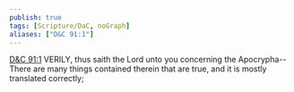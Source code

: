 ```yaml
---
publish: true
tags: [Scripture/DaC, noGraph]
aliases: ["D&C 91:1"]
---
```

[D&C 91:1](https://churchofjesuschrist.org/study/scriptures/dc-testament/dc/91?lang=eng&id=p1#p1) VERILY, thus saith the Lord unto you concerning the Apocrypha--There are many things contained therein that are true, and it is mostly translated correctly;
